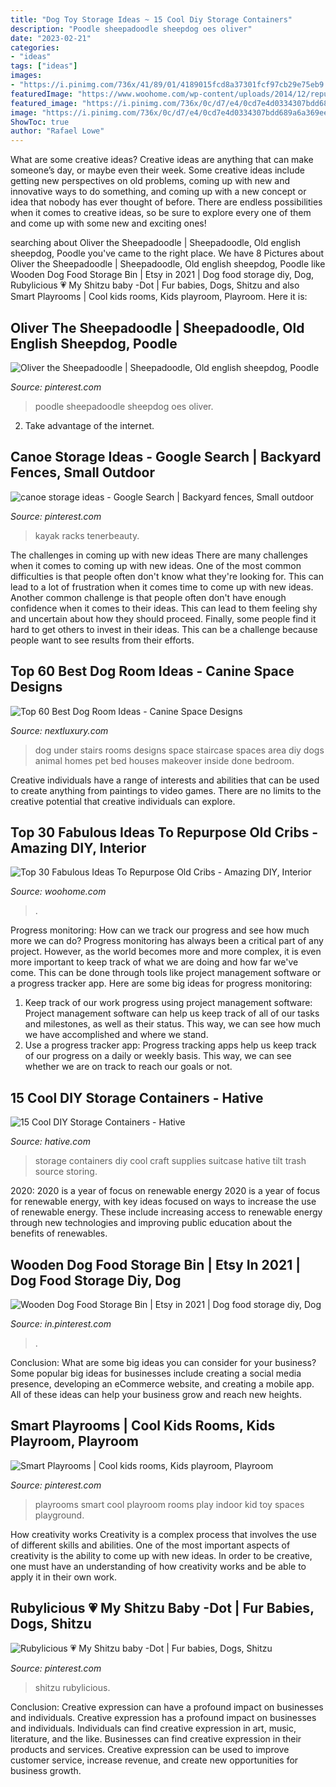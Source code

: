 ```yaml
---
title: "Dog Toy Storage Ideas ~ 15 Cool Diy Storage Containers"
description: "Poodle sheepadoodle sheepdog oes oliver"
date: "2023-02-21"
categories:
- "ideas"
tags: ["ideas"]
images:
- "https://i.pinimg.com/736x/41/89/01/4189015fcd8a37301fcf97cb29e75eb9.jpg"
featuredImage: "https://www.woohome.com/wp-content/uploads/2014/12/repurposed-baby-cribs-28.jpg"
featured_image: "https://i.pinimg.com/736x/0c/d7/e4/0cd7e4d0334307bdd689a6a369ee33d1.jpg"
image: "https://i.pinimg.com/736x/0c/d7/e4/0cd7e4d0334307bdd689a6a369ee33d1.jpg"
ShowToc: true
author: "Rafael Lowe"
---
```



What are some creative ideas?
Creative ideas are anything that can make someone’s day, or maybe even their week. Some creative ideas include getting new perspectives on old problems, coming up with new and innovative ways to do something, and coming up with a new concept or idea that nobody has ever thought of before. There are endless possibilities when it comes to creative ideas, so be sure to explore every one of them and come up with some new and exciting ones!

	

		
searching about Oliver the Sheepadoodle | Sheepadoodle, Old english sheepdog, Poodle you've came to the right place. We have 8 Pictures about Oliver the Sheepadoodle | Sheepadoodle, Old english sheepdog, Poodle like Wooden Dog Food Storage Bin | Etsy in 2021 | Dog food storage diy, Dog, Rubylicious 💗 My Shitzu baby -Dot | Fur babies, Dogs, Shitzu and also Smart Playrooms | Cool kids rooms, Kids playroom, Playroom. Here it is:
		
    
## Oliver The Sheepadoodle | Sheepadoodle, Old English Sheepdog, Poodle

<img loading=lazy src="https://i.pinimg.com/736x/b6/3b/cb/b63bcb9e0d8cae0f120ef04ac3c6ea70.jpg" onerror="this.onerror=null;this.src='https://tse1.mm.bing.net/th?id=OIP.-UqPW7scyHUc1dPEGxeLVwHaJ4&amp;pid=15.1';" alt="Oliver the Sheepadoodle | Sheepadoodle, Old english sheepdog, Poodle">

_Source: pinterest.com_

>poodle sheepadoodle sheepdog oes oliver. 

	

2. Take advantage of the internet.

    
## Canoe Storage Ideas - Google Search | Backyard Fences, Small Outdoor

<img loading=lazy src="https://i.pinimg.com/736x/75/38/98/7538985e16f8c23ddb7e41a3830bb48b.jpg" onerror="this.onerror=null;this.src='https://tse4.mm.bing.net/th?id=OIP.GWjkJqJChrwRydxy78vfhwHaJ4&amp;pid=15.1';" alt="canoe storage ideas - Google Search | Backyard fences, Small outdoor">

_Source: pinterest.com_

>kayak racks tenerbeauty. 

	

The challenges in coming up with new ideas
There are many challenges when it comes to coming up with new ideas. One of the most common difficulties is that people often don't know what they're looking for. This can lead to a lot of frustration when it comes time to come up with new ideas. Another common challenge is that people often don't have enough confidence when it comes to their ideas. This can lead to them feeling shy and uncertain about how they should proceed. Finally, some people find it hard to get others to invest in their ideas. This can be a challenge because people want to see results from their efforts.

    
## Top 60 Best Dog Room Ideas - Canine Space Designs

<img loading=lazy src="http://nextluxury.com/wp-content/uploads/small-under-staircase-dog-room-ideas.jpg" onerror="this.onerror=null;this.src='https://tse2.mm.bing.net/th?id=OIP.NZxcFtEpXnfQlHOtxdCP_AAAAA&amp;pid=15.1';" alt="Top 60 Best Dog Room Ideas - Canine Space Designs">

_Source: nextluxury.com_

>dog under stairs rooms designs space staircase spaces area diy dogs animal homes pet bed houses makeover inside done bedroom. 

	

Creative individuals have a range of interests and abilities that can be used to create anything from paintings to video games. There are no limits to the creative potential that creative individuals can explore.

    
## Top 30 Fabulous Ideas To Repurpose Old Cribs - Amazing DIY, Interior

<img loading=lazy src="https://www.woohome.com/wp-content/uploads/2014/12/repurposed-baby-cribs-28.jpg" onerror="this.onerror=null;this.src='https://tse1.mm.bing.net/th?id=OIP.FKyz8HnX7de-jK8qsl8eWgHaLE&amp;pid=15.1';" alt="Top 30 Fabulous Ideas To Repurpose Old Cribs - Amazing DIY, Interior">

_Source: woohome.com_

>. 

	

Progress monitoring: How can we track our progress and see how much more we can do?
Progress monitoring has always been a critical part of any project. However, as the world becomes more and more complex, it is even more important to keep track of what we are doing and how far we've come. This can be done through tools like project management software or a progress tracker app. Here are some big ideas for progress monitoring: 
1. Keep track of our work progress using project management software: Project management software can help us keep track of all of our tasks and milestones, as well as their status. This way, we can see how much we have accomplished and where we stand. 
2. Use a progress tracker app: Progress tracking apps help us keep track of our progress on a daily or weekly basis. This way, we can see whether we are on track to reach our goals or not. 

    
## 15 Cool DIY Storage Containers - Hative

<img loading=lazy src="https://hative.com/wp-content/uploads/2014/11/diy-storage-containers/3-old-suitcase-craft-supplies-holder.jpg" onerror="this.onerror=null;this.src='https://tse2.mm.bing.net/th?id=OIP.TKnGfSCWZWXl5ECbdYWwwwHaJ4&amp;pid=15.1';" alt="15 Cool DIY Storage Containers - Hative">

_Source: hative.com_

>storage containers diy cool craft supplies suitcase hative tilt trash source storing. 

	

2020: 2020 is a year of focus on renewable energy
2020 is a year of focus for renewable energy, with key ideas focused on ways to increase the use of renewable energy. These include increasing access to renewable energy through new technologies and improving public education about the benefits of renewables.

    
## Wooden Dog Food Storage Bin | Etsy In 2021 | Dog Food Storage Diy, Dog

<img loading=lazy src="https://i.pinimg.com/736x/41/89/01/4189015fcd8a37301fcf97cb29e75eb9.jpg" onerror="this.onerror=null;this.src='https://tse2.mm.bing.net/th?id=OIP.7Agmw_HNgHysa7TFUW_8uAHaK0&amp;pid=15.1';" alt="Wooden Dog Food Storage Bin | Etsy in 2021 | Dog food storage diy, Dog">

_Source: in.pinterest.com_

>. 

	

Conclusion: What are some big ideas you can consider for your business?
Some popular big ideas for businesses include creating a social media presence, developing an eCommerce website, and creating a mobile app. All of these ideas can help your business grow and reach new heights.

    
## Smart Playrooms | Cool Kids Rooms, Kids Playroom, Playroom

<img loading=lazy src="https://i.pinimg.com/736x/0c/d7/e4/0cd7e4d0334307bdd689a6a369ee33d1.jpg" onerror="this.onerror=null;this.src='https://tse2.mm.bing.net/th?id=OIP.7gZhWGBiixGSg13Elw2oFAHaJ3&amp;pid=15.1';" alt="Smart Playrooms | Cool kids rooms, Kids playroom, Playroom">

_Source: pinterest.com_

>playrooms smart cool playroom rooms play indoor kid toy spaces playground. 

	

How creativity works
Creativity is a complex process that involves the use of different skills and abilities. One of the most important aspects of creativity is the ability to come up with new ideas. In order to be creative, one must have an understanding of how creativity works and be able to apply it in their own work.

    
## Rubylicious 💗 My Shitzu Baby -Dot | Fur Babies, Dogs, Shitzu

<img loading=lazy src="https://i.pinimg.com/736x/d8/38/0d/d8380d8563651c2c053209d705d23879--baby.jpg" onerror="this.onerror=null;this.src='https://tse1.mm.bing.net/th?id=OIP.Ltw4aghb1fxrlFTrHqTIwQHaJ3&amp;pid=15.1';" alt="Rubylicious 💗 My Shitzu baby -Dot | Fur babies, Dogs, Shitzu">

_Source: pinterest.com_

>shitzu rubylicious. 

	

Conclusion: Creative expression can have a profound impact on businesses and individuals.
Creative expression has a profound impact on businesses and individuals. Individuals can find creative expression in art, music, literature, and the like. Businesses can find creative expression in their products and services. Creative expression can be used to improve customer service, increase revenue, and create new opportunities for business growth.

